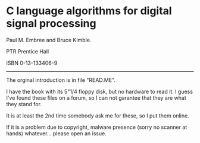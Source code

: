 # C language algorithms for digital signal processing

Paul M. Embree and Bruce Kimble.

PTR Prentice Hall

ISBN 0-13-133406-9

--------------------------------------------------------------------------------

The orginal introduction is in file "READ.ME".

I have the book with its 5"1/4 floppy disk, but no hardware to read it.
I guess I've found these files on a forum, so I can not garantee that they
are what they stand for.

It is at least the 2nd time somebody ask me for these, so I put them online.

If it is a problem due to copyright, malware presence (sorry no scanner at
hands) whatever... please open an issue.


